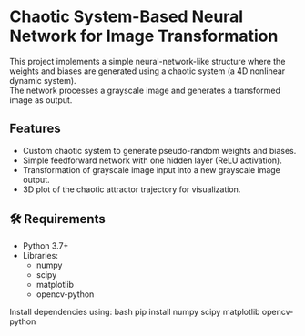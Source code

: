 # Chaotic System-Based Neural Network for Image Transformation

This project implements a simple neural-network-like structure where the weights and biases are generated using a chaotic system (a 4D nonlinear dynamic system).  
The network processes a grayscale image and generates a transformed image as output.


##  Features
- Custom chaotic system to generate pseudo-random weights and biases.
- Simple feedforward network with one hidden layer (ReLU activation).
- Transformation of grayscale image input into a new grayscale image output.
- 3D plot of the chaotic attractor trajectory for visualization.



## 🛠 Requirements

- Python 3.7+
- Libraries:
  - numpy
  - scipy
  - matplotlib
  - opencv-python

Install dependencies using:
bash
pip install numpy scipy matplotlib opencv-python
